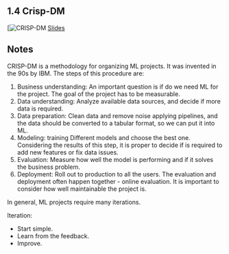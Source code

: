 ## 1.4 Crisp-DM
[![CRISP-DM](https://www.youtube.com/watch?v=dCa3JvmJbr0&list=PL3MmuxUbc_hIhxl5Ji8t4O6lPAOpHaCLR&index=5)
[Slides](https://www.slideshare.net/AlexeyGrigorev/ml-zoomcamp-14-crispdm)
## Notes
CRISP-DM is a methodology for organizing ML projects. It was invented in the 90s by IBM. The steps of this procedure are:

1. Business understanding: An important question is if do we need ML for the project. The goal of the project has to be measurable.
2. Data understanding: Analyze available data sources, and decide if more data is required.
3. Data preparation: Clean data and remove noise applying pipelines, and the data should be converted to a tabular format, so we can put it into ML.
4. Modeling: training Different models and choose the best one. Considering the results of this step, it is proper to decide if is required to add new features or fix data issues.
5. Evaluation: Measure how well the model is performing and if it solves the business problem.
6. Deployment: Roll out to production to all the users. The evaluation and deployment often happen together - online evaluation.
It is important to consider how well maintainable the project is.

In general, ML projects require many iterations.

Iteration:
- Start simple.
- Learn from the feedback.
- Improve.